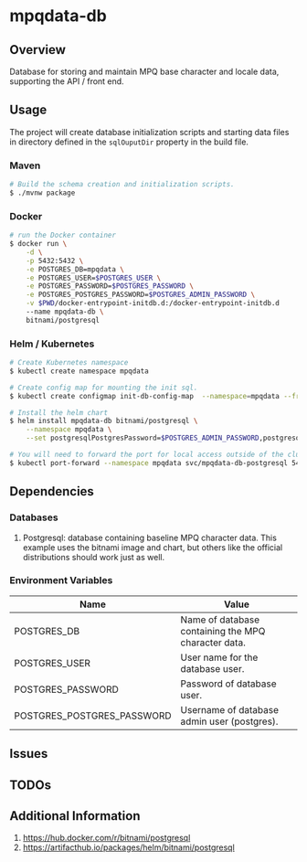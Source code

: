 # mpqdata-db

## Overview

Database for storing and maintain MPQ base character and locale data,
supporting the API / front end.

## Usage

The project will create database initialization scripts and starting data files in directory defined in the ``sqlOuputDir`` property in the build file.

### Maven

````bash
# Build the schema creation and initialization scripts.
$ ./mvnw package
````

### Docker

````bash
# run the Docker container
$ docker run \
	-d \
	-p 5432:5432 \
	-e POSTGRES_DB=mpqdata \
	-e POSTGRES_USER=$POSTGRES_USER \
	-e POSTGRES_PASSWORD=$POSTGRES_PASSWORD \
	-e POSTGRES_POSTGRES_PASSWORD=$POSTGRES_ADMIN_PASSWORD \
	-v $PWD/docker-entrypoint-initdb.d:/docker-entrypoint-initdb.d
	--name mpqdata-db \
	bitnami/postgresql
````

### Helm / Kubernetes

````bash
# Create Kubernetes namespace
$ kubectl create namespace mpqdata

# Create config map for mounting the init sql.
$ kubectl create configmap init-db-config-map  --namespace=mpqdata --from-file=target/docker-entrypoint-initdb.d/

# Install the helm chart
$ helm install mpqdata-db bitnami/postgresql \
	--namespace mpqdata \
	--set postgresqlPostgresPassword=$POSTGRES_ADMIN_PASSWORD,postgresqlDatabase=mpqdata,postgresqlUsername=$POSTGRES_USER,postgresqlPassword=$POSTGRES_PASSWORD,initdbScriptsConfigMap=init-db-config-map

# You will need to forward the port for local access outside of the cluster.
$ kubectl port-forward --namespace mpqdata svc/mpqdata-db-postgresql 5432:5432
````


## Dependencies

### Databases

1. Postgresql: database containing baseline MPQ character data. This example uses the bitnami image and chart, but others like the official distributions should work just as well.

### Environment Variables

| Name                        | Value             |
|-----------------------------|-------------------|
| POSTGRES_DB                 | Name of database containing the MPQ character data. |
| POSTGRES_USER               | User name for the database user. |
| POSTGRES_PASSWORD           | Password of database user. |
| POSTGRES_POSTGRES_PASSWORD  | Username of database admin user (postgres). |


## Issues


## TODOs


## Additional Information

1. https://hub.docker.com/r/bitnami/postgresql
1. https://artifacthub.io/packages/helm/bitnami/postgresql

